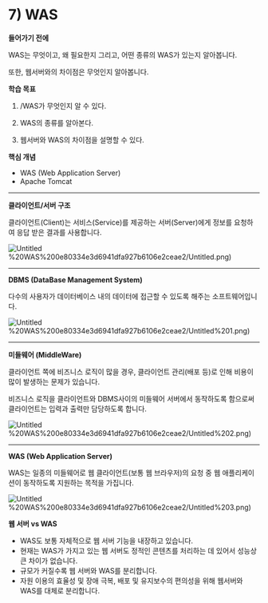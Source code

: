 # 7) WAS

**들어가기 전에**

WAS는 무엇이고, 왜 필요한지 그리고, 어떤 종류의 WAS가 있는지 알아봅니다.

또한, 웹서버와의 차이점은 무엇인지 알아봅니다.

**학습 목표**

1) /WAS가 무엇인지 알 수 있다.

2) WAS의 종류를 알아본다.

3) 웹서버와 WAS의 차이점을 설명할 수 있다.

**핵심 개념**

- WAS (Web Application Server)
- Apache Tomcat

---

**클라이언트/서버 구조**

클라이언트(Client)는 서비스(Service)를 제공하는 서버(Server)에게 정보를 요청하여 응답 받은 결과를 사용합니다.

![Untitled](7)%20WAS%200e80334e3d6941dfa927b6106e2ceae2/Untitled.png)

---

**DBMS (DataBase Management System)**

다수의 사용자가 데이터베이스 내의 데이터에 접근할 수 있도록 해주는 소프트웨어입니다.

![Untitled](7)%20WAS%200e80334e3d6941dfa927b6106e2ceae2/Untitled%201.png)

---

**미들웨어 (MiddleWare)**

클라이언트 쪽에 비즈니스 로직이 많을 경우, 클라이언트 관리(배포 등)로 인해 비용이 많이 발생하는 문제가 있습니다.

비즈니스 로직을 클라이언트와 DBMS사이의 미들웨어 서버에서 동작하도록 함으로써 클라이언트는 입력과 출력만 담당하도록 합니다.

![Untitled](7)%20WAS%200e80334e3d6941dfa927b6106e2ceae2/Untitled%202.png)

---

**WAS (Web Application Server)**

WAS는 일종의 미들웨어로 웹 클라이언트(보통 웹 브라우저)의 요청 중 웹 애플리케이션이 동작하도록 지원하는 목적을 가집니다.

![Untitled](7)%20WAS%200e80334e3d6941dfa927b6106e2ceae2/Untitled%203.png)

**웹 서버 vs WAS**

- WAS도 보통 자체적으로 웹 서버 기능을 내장하고 있습니다.
- 현재는 WAS가 가지고 있는 웹 서버도 정적인 콘텐츠를 처리하는 데 있어서 성능상 큰 차이가 없습니다.
- 규모가 커질수록 웹 서버와 WAS를 분리합니다.
- 자원 이용의 효율성 및 장애 극복, 배포 및 유지보수의 편의성을 위해 웹서버와 WAS를 대체로 분리합니다.